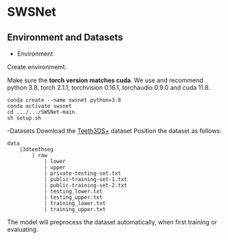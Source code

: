 # SWSNet
## Environment and Datasets
- Environment

Create environmemt. 

Make sure the **torch version matches cuda**.
We use and recommend python 3.8,  torch 2.1.1, torchvision 0.16.1, torchaudio 0.9.0 and cuda 11.8.

```
conda create --name swsnet python=3.8
conda activate swsnet
cd .../.../SWSNet-main
sh setup.sh
```

-Datasets
Download the [Teeth3DS+](https://github.com/abenhamadou/3DTeethSeg22_challenge) dataset
Position the dataset as follows:
```
data
    |3dteethseg
        | raw
            | lower
            | upper
            | private-testing-set.txt
            | public-training-set-1.txt
            | public-training-set-2.txt
            | testing_lower.txt
            | testing_upper.txt
            | training_lower.txt
            | training_upper.txt

```
The model will preprocess the dataset automatically, when first training or evaluating.

